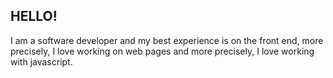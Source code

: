 ## HELLO!
I am a software developer and my best experience is on the front end, more precisely, I love working on web pages and more precisely, I love working with javascript.
